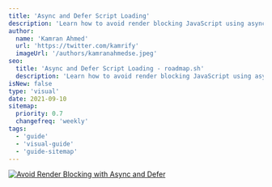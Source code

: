 ```yaml
---
title: 'Async and Defer Script Loading'
description: 'Learn how to avoid render blocking JavaScript using async and defer scripts.'
author:
  name: 'Kamran Ahmed'
  url: 'https://twitter.com/kamrify'
  imageUrl: '/authors/kamranahmedse.jpeg'
seo:
  title: 'Async and Defer Script Loading - roadmap.sh'
  description: 'Learn how to avoid render blocking JavaScript using async and defer scripts.'
isNew: false
type: 'visual'
date: 2021-09-10
sitemap:
  priority: 0.7
  changefreq: 'weekly'
tags:
  - 'guide'
  - 'visual-guide'
  - 'guide-sitemap'
---
```


[![Avoid Render Blocking with Async and Defer](/guides/avoid-render-blocking-javascript-with-async-defer.png)](/guides/avoid-render-blocking-javascript-with-async-defer.png)
